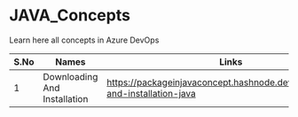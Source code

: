 # JAVA_Concepts
Learn here all concepts in Azure DevOps


| S.No | Names                | Links                                                                                                                     |
|------|----------------------|---------------------------------------------------------------------------------------------------------------------------|
| 1    | Downloading And Installation| https://packageinjavaconcept.hashnode.dev/downloading-and-installation-java                                |